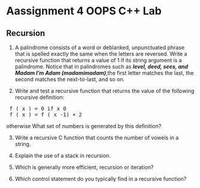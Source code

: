 # Aassignment 4 OOPS C++ Lab 
## Recursion 

1) A palindrome consists of a word or deblanked, unpunctuated phrase that is spelled exactly the same when the letters are reversed. Write a recursive function that returns a value of 1 if its string argument is a palindrome. Notice that in palindromes such as ___level, deed, sees, and Madam I’m Adam (madamimadam)___,the first letter matches the last, the second matches the next-to-last, and so on.

2) Write and test a recursive function that returns the value of the following recursive definition:
<pre> f ( x ) = 0 if x 0
 f ( x ) = f ( x -1) + 2 </pre>
   otherwise What set of numbers is generated by this definition?

3) Write a recursive C function that counts the number of vowels in a string.

4) Explain the use of a stack in recursion.

5) Which is generally more efficient, recursion or iteration?

6) Which control statement do you typically find in a recursive function?
